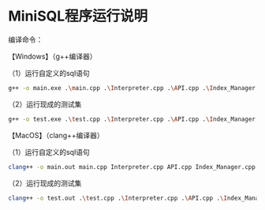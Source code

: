 # MiniSQL程序运行说明

编译命令：

【Windows】（g++编译器）

（1）运行自定义的sql语句

```bash
g++ -o main.exe .\main.cpp .\Interpreter.cpp .\API.cpp .\Index_Manager.cpp .\Record_Manager.cpp .\catalog_manager.cpp .\Buffer_Manager.cpp .\SingleAttribute.cpp .\Condition.cpp
```

（2）运行现成的测试集

```bash
g++ -o test.exe .\test.cpp .\Interpreter.cpp .\API.cpp .\Index_Manager.cpp .\Record_Manager.cpp .\catalog_manager.cpp .\Buffer_Manager.cpp .\SingleAttribute.cpp .\Condition.cpp
```



【MacOS】（clang++编译器）

（1）运行自定义的sql语句

```bash
clang++ -o main.out main.cpp Interpreter.cpp API.cpp Index_Manager.cpp Record_Manager.cpp catalog_manager.cpp Buffer_Manager.cpp SingleAttribute.cpp Condition.cpp
```

（2）运行现成的测试集

```bash
clang++ -o test.out .\test.cpp .\Interpreter.cpp .\API.cpp .\Index_Manager.cpp .\Record_Manager.cpp .\catalog_manager.cpp .\Buffer_Manager.cpp .\SingleAttribute.cpp .\Condition.cpp
```

